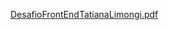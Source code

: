 
[DesafioFrontEndTatianaLimongi.pdf](https://github.com/tatianalimongifitec/desafio-front/files/14078550/DesafioFrontEndTatianaLimongi.pdf)
